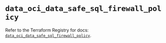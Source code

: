 # `data_oci_data_safe_sql_firewall_policy`

Refer to the Terraform Registry for docs: [`data_oci_data_safe_sql_firewall_policy`](https://registry.terraform.io/providers/oracle/oci/7.19.0/docs/data-sources/data_safe_sql_firewall_policy).
